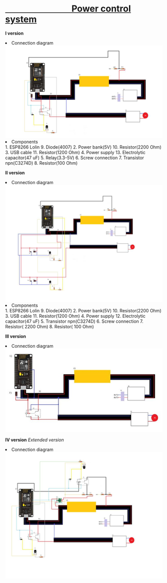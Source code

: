 
<u><h1><b>&nbsp;&nbsp;&nbsp;&nbsp;&nbsp;&nbsp;&nbsp;&nbsp;&nbsp;&nbsp;&nbsp;&nbsp;&nbsp;&nbsp;&nbsp;&nbsp;&nbsp;&nbsp;&nbsp;&nbsp;&nbsp;&nbsp;&nbsp;&nbsp;&nbsp;&nbsp;&nbsp;&nbsp;&nbsp;&nbsp;&nbsp;&nbsp;Power control system</b></h1></u>

<b>I version</b>

<li>Connection diagram</li>

<img src="https://github.com/przemyslaw-turek/gm/blob/dev/hardware/power/PowerControlSystem/Schematic/basicVersion1.jpg" alt="Diagram">
 
<li>Components</li>
1. ESP8266 Lolin					9.   Diode(4007)
2. Power bank(5V)					10. Resistor(2200 Ohm)
3. USB cable						11. Resistor(1200 Ohm)
4. Power supply					13. Electrolytic capacitor(47 uF)
5. Relay(3.3-5V)
6. Screw connection
7. Transistor npn(C3274D)
8. Resistor(100 Ohm)


<b>II version</b>

<li>Connection diagram</li>

<img src="https://github.com/przemyslaw-turek/gm/blob/dev/hardware/power/PowerControlSystem/Schematic/basicVersion2.jpg" alt="Diagram">

<li>Components</li>
1. ESP8266 Lolin					9.   Diode(4007)
2. Power bank(5V)					10. Resistor(2200  Ohm)
3. USB cable						11. Resistor(1200 Ohm)
4. Power supply					12. Electrolytic capacitor(47 uF)
5. Transistor npn(C3274D) 
6. Screw connection
7. Resistor( 2200 Ohm)
8. Resistor( 100 Ohm)


<b>III version</b>

<li>Connection diagram</li>

<img src="https://github.com/przemyslaw-turek/gm/blob/dev/hardware/power/PowerControlSystem/Schematic/basic_version3.jpg" alt="Diagram">


<b>IV version</b>
<i>Extended version</i>
<li>Connection diagram</li>

 <img src="https://github.com/przemyslaw-turek/gm/blob/dev/hardware/power/PowerControlSystem/Schematic/extendedVersion1.jpg" alt="Diagram">
